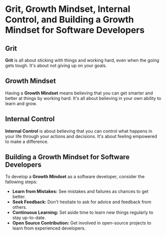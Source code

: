 # Grit, Growth Mindset, Internal Control, and Building a Growth Mindset for Software Developers

## Grit

**Grit** is all about sticking with things and working hard, even when the going gets tough. It's about not giving up on your goals.

## Growth Mindset

Having a **Growth Mindset** means believing that you can get smarter and better at things by working hard. It's all about believing in your own ability to learn and grow.

## Internal Control

**Internal Control** is about believing that you can control what happens in your life through your actions and decisions. It's about feeling empowered to make a difference.

## Building a Growth Mindset for Software Developers

To develop a **Growth Mindset** as a software developer, consider the fallowing steps:

- **Learn from Mistakes:** See mistakes and failures as chances to get better.
- **Seek Feedback:** Don't hesitate to ask for advice and feedback from others.
- **Continuous Learning:** Set aside time to learn new things regularly to stay up-to-date.
- **Open Source Contribution:** Get involved in open-source projects to learn from experienced developers.
